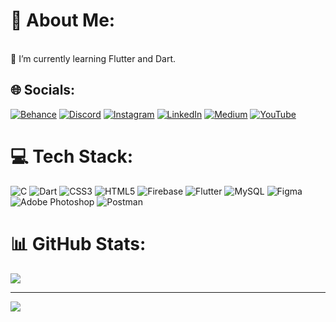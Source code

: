 # 💫 About Me:
<br>🌱 I’m currently learning Flutter and Dart.<br>


## 🌐 Socials:
[![Behance](https://img.shields.io/badge/Behance-1769ff?logo=behance&logoColor=white)](https://www.behance.net/kathrika) [![Discord](https://img.shields.io/badge/Discord-%237289DA.svg?logo=discord&logoColor=white)](https://discord.gg/imsf#8623) [![Instagram](https://img.shields.io/badge/Instagram-%23E4405F.svg?logo=Instagram&logoColor=white)](https://instagram.com/salmanFaIz) [![LinkedIn](https://img.shields.io/badge/LinkedIn-%230077B5.svg?logo=linkedin&logoColor=white)](https://linkedin.com/in/https://www.linkedin.com/in/mohammed-salman-faiz-797127236/) [![Medium](https://img.shields.io/badge/Medium-12100E?logo=medium&logoColor=white)](https://medium.com/@salmanFaIz) [![YouTube](https://img.shields.io/badge/YouTube-%23FF0000.svg?logo=YouTube&logoColor=white)](https://youtube.com/@https://www.youtube.com/@salmanfaiz3096) 

# 💻 Tech Stack:
![C](https://img.shields.io/badge/c-%2300599C.svg?style=plastic&logo=c&logoColor=white) ![Dart](https://img.shields.io/badge/dart-%230175C2.svg?style=plastic&logo=dart&logoColor=white) ![CSS3](https://img.shields.io/badge/css3-%231572B6.svg?style=plastic&logo=css3&logoColor=white) ![HTML5](https://img.shields.io/badge/html5-%23E34F26.svg?style=plastic&logo=html5&logoColor=white)  ![Firebase](https://img.shields.io/badge/firebase-%23039BE5.svg?style=plastic&logo=firebase) ![Flutter](https://img.shields.io/badge/Flutter-%2302569B.svg?style=plastic&logo=Flutter&logoColor=white) ![MySQL](https://img.shields.io/badge/mysql-%2300f.svg?style=plastic&logo=mysql&logoColor=white)   	![Figma](https://img.shields.io/badge/figma-%23F24E1E.svg?style=plastic&logo=figma&logoColor=white) ![Adobe Photoshop](https://img.shields.io/badge/adobephotoshop-%2331A8FF.svg?style=plastic&logo=adobephotoshop&logoColor=white) ![Postman](https://img.shields.io/badge/Postman-FF6C37?style=plastic&logo=postman&logoColor=white)
# 📊 GitHub Stats:

![](https://github-readme-streak-stats.herokuapp.com/?user=salmanfaiz0&theme=dark&hide_border=true)<br/>


---
[![](https://visitcount.itsvg.in/api?id=salmanfaiz0&icon=0&color=0)](https://visitcount.itsvg.in)

<!-- Proudly created with GPRM ( https://gprm.itsvg.in ) -->
